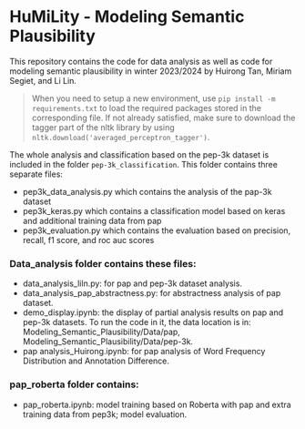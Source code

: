 # HuMiLity - Modeling Semantic Plausibility

This repository contains the code for data analysis as well as code for modeling semantic plausibility in winter 2023/2024 by Huirong Tan, Miriam Segiet, and Li Lin.

> When you need to setup a new environment, use `pip install -m requirements.txt` to load the required packages stored in the corresponding file. If not already satisfied, make sure to download the tagger part of the nltk library by using `nltk.download('averaged_perceptron_tagger')`.

The whole analysis and classification based on the pep-3k dataset is included in the folder `pep-3k_classification`. 
This folder contains three separate files:
* pep3k_data_analysis.py which contains the analysis of the pap-3k dataset
* pep3k_keras.py which contains a classification model based on keras and additional training data from pap
* pep3k_evaluation.py which contains the evaluation based on precision, recall, f1 score, and roc auc scores


### Data_analysis folder contains these files:

* data_analysis_liln.py: for pap and pep-3k dataset analysis.
* data_analysis_pap_abstractness.py: for abstractness analysis of pap dataset.
* demo_display.ipynb: the display of partial analysis results on pap and pep-3k datasets. To run the code in it, the data location is in: Modeling_Semantic_Plausibility/Data/pap, Modeling_Semantic_Plausibility/Data/pep-3k. 
* pap analysis_Huirong.ipynb: for pap analysis of Word Frequency Distribution and Annotation Difference.

### pap_roberta folder contains:

* pap_roberta.ipynb: model training based on Roberta with pap and extra training data from pep3k; model evaluation.




